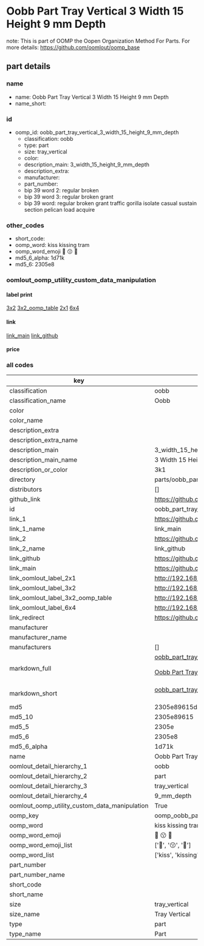 # Oobb Part Tray Vertical 3 Width 15 Height 9 mm Depth  

note: This is part of OOMP the Oopen Organization Method For Parts. For more details: https://github.com/oomlout/oomp_base

##  part details
  







### name
* name: Oobb Part Tray Vertical 3 Width 15 Height 9 mm Depth
* name_short: 
### id
* oomp_id: oobb_part_tray_vertical_3_width_15_height_9_mm_depth
  * classification: oobb
  * type: part
  * size: tray_vertical
  * color: 
  * description_main: 3_width_15_height_9_mm_depth
  * description_extra: 
  * manufacturer: 
  * part_number: 
  * bip 39 word 2: regular broken
  * bip 39 word 3: regular broken grant
  * bip 39 word: regular broken grant traffic gorilla isolate casual sustain section pelican load acquire

### other_codes
* short_code: 
* oomp_word: kiss kissing tram
* oomp_word_emoji :kiss: :kissing: :tram:
* md5_6_alpha: 1d71k
* md5_6: 2305e8






### oomlout_oomp_utility_custom_data_manipulation
#### label print
[3x2](http://192.168.1.245:1112/?label=oomp%201d71k)
[3x2_oomp_table](http://192.168.1.108:1112/?label=oomp%201d71k)
[2x1](http://192.168.1.242:1112/?label=oomp%201d71k)
[6x4](http://192.168.1.55:1112/?label=oomp%201d71k)    

#### link

[link_main](https://github.com/oomlout/oomlout_oomp_version_1_messy/tree/main/parts/oobb_part_tray_vertical_3_width_15_height_9_mm_depth) [link_github](https://github.com/oomlout/oomlout_oomp_version_1_messy/tree/main/parts/oobb_part_tray_vertical_3_width_15_height_9_mm_depth)                             

#### price







### all codes 
| key | value |  
| --- | --- |  
| classification | oobb |  
| classification_name | Oobb |  
| color |  |  
| color_name |  |  
| description_extra |  |  
| description_extra_name |  |  
| description_main | 3_width_15_height_9_mm_depth |  
| description_main_name | 3 Width 15 Height 9 mm Depth |  
| description_or_color | 3k1 |  
| directory | parts/oobb_part_tray_vertical_3_width_15_height_9_mm_depth |  
| distributors | [] |  
| github_link | https://github.com/oomlout/oomlout_oomp_part_src/tree/main/parts/oobb_part_tray_vertical_3_width_15_height_9_mm_depth |  
| id | oobb_part_tray_vertical_3_width_15_height_9_mm_depth |  
| link_1 | https://github.com/oomlout/oomlout_oomp_version_1_messy/tree/main/parts/oobb_part_tray_vertical_3_width_15_height_9_mm_depth |  
| link_1_name | link_main |  
| link_2 | https://github.com/oomlout/oomlout_oomp_version_1_messy/tree/main/parts/oobb_part_tray_vertical_3_width_15_height_9_mm_depth |  
| link_2_name | link_github |  
| link_github | https://github.com/oomlout/oomlout_oomp_version_1_messy/tree/main/parts/oobb_part_tray_vertical_3_width_15_height_9_mm_depth |  
| link_main | https://github.com/oomlout/oomlout_oomp_version_1_messy/tree/main/parts/oobb_part_tray_vertical_3_width_15_height_9_mm_depth |  
| link_oomlout_label_2x1 | http://192.168.1.242:1112/?label=oomp%201d71k |  
| link_oomlout_label_3x2 | http://192.168.1.245:1112/?label=oomp%201d71k |  
| link_oomlout_label_3x2_oomp_table | http://192.168.1.108:1112/?label=oomp%201d71k |  
| link_oomlout_label_6x4 | http://192.168.1.55:1112/?label=oomp%201d71k |  
| link_redirect | https://github.com/oomlout/oomlout_oomp_version_1_messy/tree/main/parts/oobb_part_tray_vertical_3_width_15_height_9_mm_depth |  
| manufacturer |  |  
| manufacturer_name |  |  
| manufacturers | [] |  
| markdown_full | [oobb_part_tray_vertical_3_width_15_height_9_mm_depth](none)<br>[](none)<br>[Oobb Part Tray Vertical 3 Width 15 Height 9 Mm Depth](none)<br><br> |  
| markdown_short | [oobb_part_tray_vertical_3_width_15_height_9_mm_depth](none)<br><br> |  
| md5 | 2305e89615dae475da325e6ccb4725a6 |  
| md5_10 | 2305e89615 |  
| md5_5 | 2305e |  
| md5_6 | 2305e8 |  
| md5_6_alpha | 1d71k |  
| name | Oobb Part Tray Vertical 3 Width 15 Height 9 mm Depth |  
| oomlout_detail_hierarchy_1 | oobb |  
| oomlout_detail_hierarchy_2 | part |  
| oomlout_detail_hierarchy_3 | tray_vertical |  
| oomlout_detail_hierarchy_4 | 9_mm_depth |  
| oomlout_oomp_utility_custom_data_manipulation | True |  
| oomp_key | oomp_oobb_part_tray_vertical_3_width_15_height_9_mm_depth |  
| oomp_word | kiss kissing tram |  
| oomp_word_emoji | :kiss: :kissing: :tram: |  
| oomp_word_emoji_list | [':kiss:', ':kissing:', ':tram:'] |  
| oomp_word_list | ['kiss', 'kissing', 'tram'] |  
| part_number |  |  
| part_number_name |  |  
| short_code |  |  
| short_name |  |  
| size | tray_vertical |  
| size_name | Tray Vertical |  
| type | part |  
| type_name | Part |  
